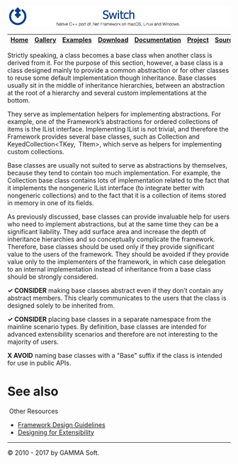 ![Switch Header](Images/SwitchNativeC++port.png)

| [Home](Home.md) | [Gallery](Gallery.md) | [Examples](Examples.md) | [Download](Download.md) | [Documentation](Documentation.md) | [Project](https://sourceforge.net/projects/switchpro) | [Source](https://github.com/gammasoft71/switch) | [License](License.md) | [Contact](Contact.md) | [GAMMA Soft](https://gammasoft71.wixsite.com/gammasoft) |
|-----------------|-----------------------|-------------------------|-------------------------|-----------------------------------|-------------------------------------------------------|-------------------------------------------------|-----------------------|-----------------------|---------------------------------------------------------|

Strictly speaking, a class becomes a base class when another class is derived from it. For the purpose of this section, however, a base class is a class designed mainly to provide a common abstraction or for other classes to reuse some default implementation though inheritance. Base classes usually sit in the middle of inheritance hierarchies, between an abstraction at the root of a hierarchy and several custom implementations at the bottom.

They serve as implementation helpers for implementing abstractions. For example, one of the Framework’s abstractions for ordered collections of items is the IList<T> interface. Implementing IList<T> is not trivial, and therefore the Framework provides several base classes, such as Collection<T> and KeyedCollection<TKey, TItem>, which serve as helpers for implementing custom collections.

Base classes are usually not suited to serve as abstractions by themselves, because they tend to contain too much implementation. For example, the Collection<T> base class contains lots of implementation related to the fact that it implements the nongeneric IList interface (to integrate better with nongeneric collections) and to the fact that it is a collection of items stored in memory in one of its fields.

As previously discussed, base classes can provide invaluable help for users who need to implement abstractions, but at the same time they can be a significant liability. They add surface area and increase the depth of inheritance hierarchies and so conceptually complicate the framework. Therefore, base classes should be used only if they provide significant value to the users of the framework. They should be avoided if they provide value only to the implementers of the framework, in which case delegation to an internal implementation instead of inheritance from a base class should be strongly considered.

**✓ CONSIDER** making base classes abstract even if they don’t contain any abstract members. This clearly communicates to the users that the class is designed solely to be inherited from.

**✓ CONSIDER** placing base classes in a separate namespace from the mainline scenario types. By definition, base classes are intended for advanced extensibility scenarios and therefore are not interesting to the majority of users.

**X AVOID** naming base classes with a "Base" suffix if the class is intended for use in public APIs.

# See also
​
Other Resources

* [Framework Design Guidelines](FrameworkDesignGuidelines.md)
* [Designing for Extensibility](DesigningForExtensibility.md)

______________________________________________________________________________________________

© 2010 - 2017 by GAMMA Soft.
